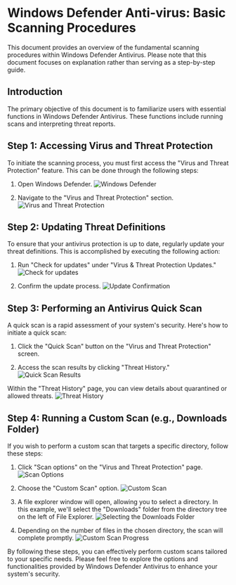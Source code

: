 # Windows Defender Anti-virus: Basic Scanning Procedures

This document provides an overview of the fundamental scanning procedures within Windows Defender Antivirus. Please note that this document focuses on explanation rather than serving as a step-by-step guide.

## Introduction

The primary objective of this document is to familiarize users with essential functions in Windows Defender Antivirus. These functions include running scans and interpreting threat reports.

## Step 1: Accessing Virus and Threat Protection

To initiate the scanning process, you must first access the "Virus and Threat Protection" feature. This can be done through the following steps:

1. Open Windows Defender.
   ![Windows Defender](https://github.com/wjbuttoniv/Windows-Defender-Scans/blob/main/Windows%20Defender%20Scans/Pasted%20image%2020231031102847.png?raw=true)

2. Navigate to the "Virus and Threat Protection" section.
   ![Virus and Threat Protection](https://github.com/wjbuttoniv/Windows-Defender-Scans/blob/main/Windows%20Defender%20Scans/Pasted%20image%2020231031102948.png?raw=true)

## Step 2: Updating Threat Definitions

To ensure that your antivirus protection is up to date, regularly update your threat definitions. This is accomplished by executing the following action:

1. Run "Check for updates" under "Virus & Threat Protection Updates."
   ![Check for updates](https://github.com/wjbuttoniv/Windows-Defender-Scans/blob/main/Windows%20Defender%20Scans/Pasted%20image%2020231031103212.png?raw=true)

2. Confirm the update process.
   ![Update Confirmation](https://github.com/wjbuttoniv/Windows-Defender-Scans/blob/main/Windows%20Defender%20Scans/Pasted%20image%2020231031103239.png?raw=true)

## Step 3: Performing an Antivirus Quick Scan

A quick scan is a rapid assessment of your system's security. Here's how to initiate a quick scan:

1. Click the "Quick Scan" button on the "Virus and Threat Protection" screen.

2. Access the scan results by clicking "Threat History."
   ![Quick Scan Results](https://github.com/wjbuttoniv/Windows-Defender-Scans/blob/main/Windows%20Defender%20Scans/Pasted%20image%2020231031103458.png?raw=true)

Within the "Threat History" page, you can view details about quarantined or allowed threats.
   ![Threat History](https://github.com/wjbuttoniv/Windows-Defender-Scans/blob/main/Windows%20Defender%20Scans/Pasted%20image%2020231031103837.png?raw=true)

## Step 4: Running a Custom Scan (e.g., Downloads Folder)

If you wish to perform a custom scan that targets a specific directory, follow these steps:

1. Click "Scan options" on the "Virus and Threat Protection" page.
   ![Scan Options](https://github.com/wjbuttoniv/Windows-Defender-Scans/blob/main/Windows%20Defender%20Scans/Pasted%20image%2020231031103948.png?raw=true)

2. Choose the "Custom Scan" option.
   ![Custom Scan](https://github.com/wjbuttoniv/Windows-Defender-Scans/blob/main/Windows%20Defender%20Scans/Pasted%20image%2020231031103948.png?raw=true)

3. A file explorer window will open, allowing you to select a directory. In this example, we'll select the "Downloads" folder from the directory tree on the left of File Explorer.
   ![Selecting the Downloads Folder](https://github.com/wjbuttoniv/Windows-Defender-Scans/blob/main/Windows%20Defender%20Scans/Pasted%20image%2020231031104135.png?raw=true)

4. Depending on the number of files in the chosen directory, the scan will complete promptly.
   ![Custom Scan Progress](https://github.com/wjbuttoniv/Windows-Defender-Scans/blob/main/Windows%20Defender%20Scans/Pasted%20image%2020231031104209.png?raw=true)

By following these steps, you can effectively perform custom scans tailored to your specific needs. Please feel free to explore the options and functionalities provided by Windows Defender Antivirus to enhance your system's security.
